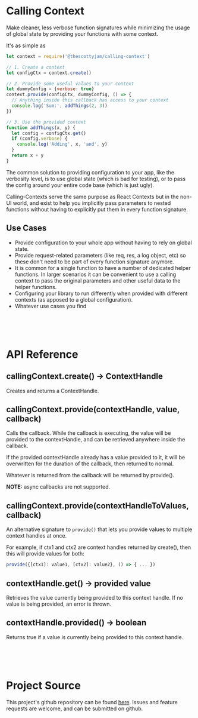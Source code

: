 # Calling Context

Make cleaner, less verbose function signatures while minimizing the usage of global state by providing your functions with some context.

It's as simple as
```js
let context = require('@thescottyjam/calling-context')

// 1. Create a context
let configCtx = context.create()

// 2. Provide some useful values to your context
let dummyConfig = {verbose: true}
context.provide(configCtx, dummyConfig, () => {
  // Anything inside this callback has access to your context
  console.log('Sum:', addThings(2, 3))
})

// 3. Use the provided context
function addThings(x, y) {
  let config = configCtx.get()
  if (config.verbose) {
    console.log('Adding', x, 'and', y)
  }
  return x + y
}
```

The common solution to providing configuration to your app, like the verbosity level, is to use global state (which is bad for testing), or to pass the config around your entire code base (which is just ugly).

Calling-Contexts serve the same purpose as React Contexts but in the non-UI world, and exist to help you implicitly pass parameters to nested functions without having to explicitly put them in every function signature.

## Use Cases

* Provide configuration to your whole app without having to rely on global state.
* Provide request-related parameters (like req, res, a log object, etc) so these don't need to be part of every function signature anymore.
* It is common for a single function to have a number of dedicated helper functions. In larger scenarios it can be convenient to use a calling context to pass the original parameters and other useful data to the helper functions.
* Configuring your library to run differently when provided with different contexts (as apposed to a global configuration).
* Whatever use cases you find

<br/>
<br/>
<br/>

# API Reference

## callingContext.create() -> ContextHandle

Creates and returns a ContextHandle.

## callingContext.provide(contextHandle, value, callback)

Calls the callback. While the callback is executing, the value will be provided to the contextHandle, and can be retrieved anywhere inside the callback.

If the provided contextHandle already has a value provided to it, it will be overwritten for the duration of the callback, then returned to normal.

Whatever is returned from the callback will be returned by provide().

**NOTE:** async callbacks are not supported.

## callingContext.provide(contextHandleToValues, callback)

An alternative signature to `provide()` that lets you provide values to multiple context handles at once.

For example, if ctx1 and ctx2 are context handles returned by create(), then this will provide values for both:
```js
provide({[ctx1]: value1, [ctx2]: value2}, () => { ... })
```

## contextHandle.get() -> provided value

Retrieves the value currently being provided to this context handle. If no value is being provided, an error is thrown.

## contextHandle.provided() -> boolean

Returns true if a value is currently being provided to this context handle.

<br/>
<br/>
<br/>

# Project Source

This project's github repository can be found [here](https://github.com/theScottyJam/calling-context). Issues and feature requests are welcome, and can be submitted on github.